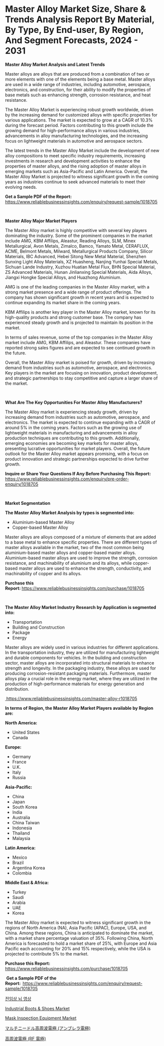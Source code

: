 <p><h1>Master Alloy Market Size, Share & Trends Analysis Report By Material, By Type, By End-user, By Region, And Segment Forecasts, 2024 - 2031</h1></p><p><strong>Master Alloy Market Analysis and Latest Trends</strong></p>
<p><p>Master alloys are alloys that are produced from a combination of two or more elements with one of the elements being a base metal. Master alloys are used in a wide range of industries, including automotive, aerospace, electronics, and construction, for their ability to modify the properties of base metals such as enhancing strength, corrosion resistance, and heat resistance.</p><p>The Master Alloy Market is experiencing robust growth worldwide, driven by the increasing demand for customized alloys with specific properties for various applications. The market is expected to grow at a CAGR of 10.3% during the forecast period. Factors contributing to this growth include the growing demand for high-performance alloys in various industries, advancements in alloy manufacturing technologies, and the increasing focus on lightweight materials in automotive and aerospace sectors.</p><p>The latest trends in the Master Alloy Market include the development of new alloy compositions to meet specific industry requirements, increasing investments in research and development activities to enhance the properties of master alloys, and the rising adoption of master alloys in emerging markets such as Asia-Pacific and Latin America. Overall, the Master Alloy Market is projected to witness significant growth in the coming years as industries continue to seek advanced materials to meet their evolving needs.</p></p>
<p><strong>Get a Sample PDF of the Report:&nbsp;</strong> <a href="https://www.reliablebusinessinsights.com/enquiry/request-sample/1018705">https://www.reliablebusinessinsights.com/enquiry/request-sample/1018705</a></p>
<p>&nbsp;</p>
<p><strong>Master Alloy Major Market Players</strong></p>
<p><p>The Master Alloy market is highly competitive with several key players dominating the industry. Some of the prominent companies in the market include AMG, KBM Affilips, Aleastur, Reading Alloys, SLM, Minex Metallurgical, Avon Metals, Zimalco, Bamco, Yamato Metal, CERAFLUX, ACME, Belmont Metals, Milward, Metallurgical Products Company, Silicor Materials, IBC Advanced, Hebei Sitong New Metal Material, Shenzhen Sunxing Light Alloy Materials, XZ Huasheng, Nanjing Yunhai Special Metals, Sichuan Lande Industry, Xuzhou Huatian Metal Flux, BHN Special Material, ZS Advanced Materials, Hunan Jinlianxing Special Materials, Aida Alloys, Jiangxi Hongke Special Alloys, and Huazhong Aluminium.</p><p>AMG is one of the leading companies in the Master Alloy market, with a strong market presence and a wide range of product offerings. The company has shown significant growth in recent years and is expected to continue expanding its market share in the coming years.</p><p>KBM Affilips is another key player in the Master Alloy market, known for its high-quality products and strong customer base. The company has experienced steady growth and is projected to maintain its position in the market.</p><p>In terms of sales revenue, some of the top companies in the Master Alloy market include AMG, KBM Affilips, and Aleastur. These companies have reported strong sales figures and are expected to see continued growth in the future.</p><p>Overall, the Master Alloy market is poised for growth, driven by increasing demand from industries such as automotive, aerospace, and electronics. Key players in the market are focusing on innovation, product development, and strategic partnerships to stay competitive and capture a larger share of the market.</p></p>
<p>&nbsp;</p>
<p><strong>What Are The Key Opportunities For Master Alloy Manufacturers?</strong></p>
<p><p>The Master Alloy market is experiencing steady growth, driven by increasing demand from industries such as automotive, aerospace, and electronics. The market is expected to continue expanding with a CAGR of around 5% in the coming years. Factors such as the growing use of lightweight materials in manufacturing and advancements in alloy production techniques are contributing to this growth. Additionally, emerging economies are becoming key markets for master alloys, presenting lucrative opportunities for market players. Overall, the future outlook for the Master Alloy market appears promising, with a focus on product innovation and strategic partnerships expected to drive further growth.</p></p>
<p><strong>Inquire or Share Your Questions If Any Before Purchasing This Report:</strong> <a href="https://www.reliablebusinessinsights.com/enquiry/pre-order-enquiry/1018705">https://www.reliablebusinessinsights.com/enquiry/pre-order-enquiry/1018705</a></p>
<p>&nbsp;</p>
<p><strong>Market Segmentation</strong></p>
<p><strong>The Master Alloy Market Analysis by types is segmented into:</strong></p>
<p><ul><li>Aluminium-based Master Alloy</li><li>Copper-based Master Alloy</li></ul></p>
<p><p>Master alloys are alloys composed of a mixture of elements that are added to a base metal to enhance specific properties. There are different types of master alloys available in the market, two of the most common being aluminium-based master alloys and copper-based master alloys. Aluminium-based master alloys are used to improve the strength, corrosion resistance, and machinability of aluminium and its alloys, while copper-based master alloys are used to enhance the strength, conductivity, and machinability of copper and its alloys.</p></p>
<p><strong>Purchase this Report:&nbsp;</strong><a href="https://www.reliablebusinessinsights.com/purchase/1018705">https://www.reliablebusinessinsights.com/purchase/1018705</a></p>
<p>&nbsp;</p>
<p><strong>The Master Alloy Market Industry Research by Application is segmented into:</strong></p>
<p><ul><li>Transportation</li><li>Building and Construction</li><li>Package</li><li>Energy</li></ul></p>
<p><p>Master alloys are widely used in various industries for different applications. In the transportation industry, they are utilized for manufacturing lightweight and durable components for vehicles. In the building and construction sector, master alloys are incorporated into structural materials to enhance strength and longevity. In the packaging industry, these alloys are used for producing corrosion-resistant packaging materials. Furthermore, master alloys play a crucial role in the energy market, where they are utilized in the production of high-performance materials for energy generation and distribution.</p></p>
<p><a href="https://www.reliablebusinessinsights.com/master-alloy-r1018705">&nbsp;https://www.reliablebusinessinsights.com/master-alloy-r1018705</a></p>
<p><strong>In terms of Region, the Master Alloy Market Players available by Region are:</strong></p>
<p>
    <p> <strong> North America: </strong>
        <ul>
            <li>United States</li>
            <li>Canada</li>
        </ul>
        </p> 
    <p> <strong> Europe: </strong>
        <ul>
            <li>Germany</li>
            <li>France</li>
            <li>U.K.</li>
            <li>Italy</li>
            <li>Russia</li>
        </ul>
        </p> 
    <p> <strong> Asia-Pacific: </strong>
        <ul>
            <li>China</li>
            <li>Japan</li>
            <li>South Korea</li>
            <li>India</li>
            <li>Australia</li>
            <li>China Taiwan</li>
            <li>Indonesia</li>
            <li>Thailand</li>
            <li>Malaysia</li>
        </ul>
        </p> 
    <p> <strong> Latin America: </strong>
        <ul>
            <li>Mexico</li>
            <li>Brazil</li>
            <li>Argentina Korea</li>
            <li>Colombia</li>
        </ul>
        </p> 
    <p> <strong> Middle East & Africa: </strong>
        <ul>
            <li>Turkey</li>
            <li>Saudi</li>
            <li>Arabia</li>
            <li>UAE</li>
            <li>Korea</li>
        </ul>
    </p>
    </p>
<p><p>The Master Alloy market is expected to witness significant growth in the regions of North America (NA), Asia Pacific (APAC), Europe, USA, and China. Among these regions, China is anticipated to dominate the market, with a market share percentage valuation of 35%. Following China, North America is forecasted to hold a market share of 25%, with Europe and Asia Pacific each accounting for 20% and 15% respectively, while the USA is projected to contribute 5% to the market.</p></p>
<p><strong>Purchase this Report: </strong><a href="https://www.reliablebusinessinsights.com/purchase/1018705">https://www.reliablebusinessinsights.com/purchase/1018705</a></p>
<p>&nbsp;<strong>Get a Sample PDF of the Report:&nbsp;&nbsp;</strong><a href="https://www.reliablebusinessinsights.com/enquiry/request-sample/1018705">https://www.reliablebusinessinsights.com/enquiry/request-sample/1018705</a></p>
<p><strong></strong></p>
<p><p><a href="https://github.com/Gregost89076vddcv/Market-Research-Report-List-1/blob/main/787145780581.md">전임상 뇌 영상</a></p><p><a href="https://issuu.com/reportprime-2/docs/industrial-boots-shoes-market-size-2030.pptx">Industrial Boots & Shoes Market</a></p><p><a href="https://github.com/Valeridd446677/Market-Research-Report-List-1/blob/main/mask-inspection-equipment-market.md">Mask Inspection Equipment Market</a></p><p><a href="https://github.com/DayanaRunolfsdottir/Market-Research-Report-List-1/blob/main/381111787628.md">マルチニードル高周波電極 (アンブレラ電極)</a></p><p><a href="https://github.com/VinceMarvin1/Market-Research-Report-List-1/blob/main/278253587627.md">高周波電極 (RF 電極)</a></p></p>